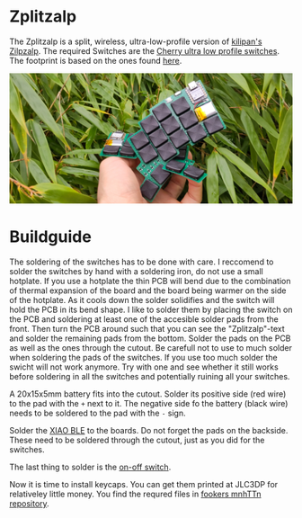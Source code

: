 # Zplitzalp

The Zplitzalp is a split, wireless, ultra-low-profile version of [kilipan's](https://github.com/kilipan) [Zilpzalp](https://github.com/kilipan/zilpzalp).
The required Switches are the [Cherry ultra low profile switches](https://www.cherry.de/en-us/products/mx-switches/mx-ultra-low-profile).
The footprint is based on the ones found [here](https://github.com/pashutk/Cherry_MX_ULP/).

![](board.jpg)

# Buildguide
The soldering of the switches has to be done with care.
I reccomend to solder the switches by hand with a soldering iron, do not use a small hotplate. If you use a hotplate the thin PCB will bend due to the combination of thermal expansion of the board and the board being warmer on the side of the hotplate.
As it cools down the solder solidifies and the switch will hold the PCB in its bend shape.
I like to solder them by placing the switch on the PCB and soldering at least one of the accesible solder pads from the front.
Then turn the PCB around such that you can see the "Zplitzalp"-text and solder the remaining pads from the bottom.
Solder the pads on the PCB as well as the ones through the cutout.
Be carefull not to use to much solder when soldering the pads of the switches. If you use too much solder the swicht will not work anymore. Try with one and see whether it still works before soldering in all the switches and potentially ruining all your switches.

A 20x15x5mm battery fits into the cutout. Solder its positive side (red wire) to the pad with the `+` next to it. The negative side fo the battery (black wire) needs to be soldered to the pad with the `-` sign.

Solder the [XIAO BLE](https://www.seeedstudio.com/Seeed-XIAO-BLE-nRF52840-p-5201.html) to the boards.
Do not forget the pads on the backside. These need to be soldered through the cutout, just as you did for the switches.

The last thing to solder is the [on-off switch](MSK12C02).

Now it is time to install keycaps. You can get them printed at JLC3DP for relativeley little money.
You find the requred files in [fookers mnhTTn repository](https://github.com/fooker/mnhttn/tree/main/keycaps).

